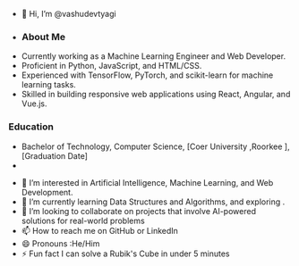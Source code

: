 - 👋 Hi, I’m @vashudevtyagi
- 
  ### About Me

* Currently working as a Machine Learning Engineer and Web Developer.
* Proficient in Python, JavaScript, and HTML/CSS.
* Experienced with TensorFlow, PyTorch, and scikit-learn for machine learning tasks.
* Skilled in building responsive web applications using React, Angular, and Vue.js.


### Education

* Bachelor of Technology, Computer Science, [Coer University ,Roorkee ], [Graduation Date]
* 
- 👀 I’m interested in Artificial Intelligence, Machine Learning, and Web Development.
- 🌱 I’m currently learning Data Structures and Algorithms, and exploring .
- 💞️ I’m looking to collaborate on projects that involve AI-powered solutions for real-world problems
- 📫 How to reach me on GitHub or LinkedIn
- 😄 Pronouns :He/Him
- ⚡ Fun fact I can solve a Rubik's Cube in under 5 minutes

<!---
vashudevtyagi0001/vashudevtyagi0001 is a ✨ special ✨ repository because its `README.md` (this file) appears on your GitHub profile.
You can click the Preview link to take a look at your changes.
--->
